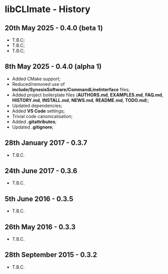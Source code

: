 # libCLImate - History


20th May 2025 - 0.4.0 (beta 1)
------------------------------

 * T.B.C;
 * T.B.C;
 * T.B.C;


8th May 2025 - 0.4.0 (alpha 1)
------------------------------

 * Added CMake support;
 * Reduced/removed use of **include/SynesisSoftware/CommandLineInterface** files;
 * Added project boilerplate files (**AUTHORS.md**, **EXAMPLES.md**, **FAQ.md**, **HISTORY.md**, **INSTALL.md**, **NEWS.md**, **README.md**, **TODO.md**);
 * Updated dependencies;
 * Added **VS Code** settings;
 * Trivial code canonicalisation;
 * Added **.gitattributes**;
 * Updated **.gitignore**;


28th January 2017 - 0.3.7
-------------------------

 * T.B.C.


24th June 2017 - 0.3.6
----------------------

 * T.B.C.


5th June 2016 - 0.3.5
---------------------

 * T.B.C.


26th May 2016 - 0.3.3
---------------------

 * T.B.C.


28th September 2015 - 0.3.2
---------------------------

 * T.B.C.


<!-- ########################### end of file ########################### -->

